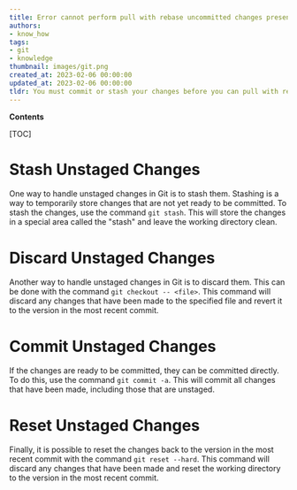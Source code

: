 ```yaml
---
title: Error cannot perform pull with rebase uncommitted changes present
authors:
- know_how
tags:
- git
- knowledge
thumbnail: images/git.png
created_at: 2023-02-06 00:00:00
updated_at: 2023-02-06 00:00:00
tldr: You must commit or stash your changes before you can pull with rebase.
---
```


**Contents**

[TOC]

# Stash Unstaged Changes

One way to handle unstaged changes in Git is to stash them. Stashing is a way to temporarily store changes that are not yet ready to be committed. To stash the changes, use the command `git stash`. This will store the changes in a special area called the "stash" and leave the working directory clean.

# Discard Unstaged Changes

Another way to handle unstaged changes in Git is to discard them. This can be done with the command `git checkout -- <file>`. This command will discard any changes that have been made to the specified file and revert it to the version in the most recent commit.

# Commit Unstaged Changes

If the changes are ready to be committed, they can be committed directly. To do this, use the command `git commit -a`. This will commit all changes that have been made, including those that are unstaged.

# Reset Unstaged Changes

Finally, it is possible to reset the changes back to the version in the most recent commit with the command `git reset --hard`. This command will discard any changes that have been made and reset the working directory to the version in the most recent commit.

